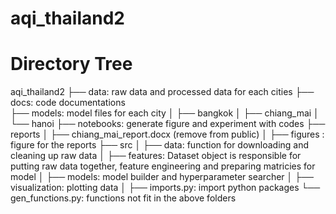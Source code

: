 aqi_thailand2
==============================

# Directory Tree

aqi_thailand2 
├── data: raw data and processed data for each cities 
├── docs: code documentations  
├── models: model files for each city
│   ├── bangkok
│   ├── chiang_mai
│   └── hanoi
├── notebooks: generate figure and experiment with codes
├── reports
│   ├── chiang_mai_report.docx (remove from public)
│   ├── figures : figure for the reports
├── src
│   ├── data: function for downloading and cleaning up raw data 
│   ├── features:  Dataset object is responsible for putting raw data together, feature engineering and preparing matricies for model 
│   ├── models: model builder and hyperparameter searcher
│   ├── visualization: plotting data 
│   ├── imports.py: import python packages
└── gen_functions.py: functions not fit in the above folders

